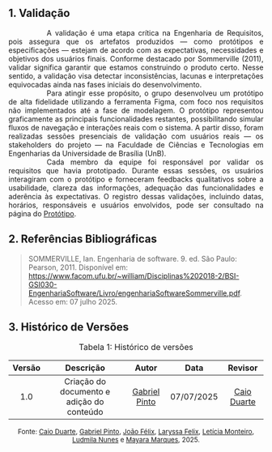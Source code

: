 ## 1. Validação

<div style="text-align: justify; text-indent: 2cm;"> A validação é uma etapa crítica na Engenharia de Requisitos, pois assegura que os artefatos produzidos — como protótipos e especificações — estejam de acordo com as expectativas, necessidades e objetivos dos usuários finais. Conforme destacado por Sommerville (2011), validar significa garantir que estamos construindo o produto certo. Nesse sentido, a validação visa detectar inconsistências, lacunas e interpretações equivocadas ainda nas fases iniciais do desenvolvimento.
</div>

<div style="text-align: justify; text-indent: 2cm;"> Para atingir esse propósito, o grupo desenvolveu um protótipo de alta fidelidade utilizando a ferramenta Figma, com foco nos requisitos não implementados até a fase de modelagem. O protótipo representou graficamente as principais funcionalidades restantes, possibilitando simular fluxos de navegação e interações reais com o sistema. A partir disso, foram realizadas sessões presenciais de validação com usuários reais — os stakeholders do projeto — na Faculdade de Ciências e Tecnologias em Engenharias da Universidade de Brasília (UnB).
</div>

<div style="text-align: justify; text-indent: 2cm;"> Cada membro da equipe foi responsável por validar os requisitos que havia prototipado. Durante essas sessões, os usuários interagiram com o protótipo e forneceram feedbacks qualitativos sobre a usabilidade, clareza das informações, adequação das funcionalidades e aderência às expectativas. O registro dessas validações, incluindo datas, horários, responsáveis e usuários envolvidos, pode ser consultado na página do <a href="https://requisitos-de-software.github.io/2025.1-IBGE/validacao/prototipo/">Protótipo</a>.
</div>

## 2. Referências Bibliográficas
>SOMMERVILLE, Ian. Engenharia de software. 9. ed. São Paulo: Pearson, 2011. Disponível em: https://www.facom.ufu.br/~william/Disciplinas%202018-2/BSI-GSI030-EngenhariaSoftware/Livro/engenhariaSoftwareSommerville.pdf. Acesso em: 07 julho 2025.

## 3. Histórico de Versões 
<font size="3"><p style="text-align: center">Tabela 1: Histórico de versões</p></font>

| Versão | Descrição     |Autor                                       |Data    |Revisor|
|:-:     |  :-:          | :-:                                        | :-:        |:-:|
|1.0     | Criação do documento e adição do conteúdo|[Gabriel Pinto](https://github.com/GabrielSPinto)| 07/07/2025 | [Caio Duarte](https://github.com/caioduart3) |

<font size="2"><p style="text-align: center">Fonte: [Caio Duarte](https://github.com/caioduart3), [Gabriel Pinto](https://github.com/GabrielSPinto), [João Félix](https://github.com/joaofmoreiraa), [Laryssa Felix](https://github.com/felixlaryssa), [Letícia Monteiro](https://github.com/LeticiaMonteiroo), [Ludmila Nunes](https://github.com/ludmilaaysha) e [Mayara Marques](https://github.com/maymarquee), 2025.</p></font>
